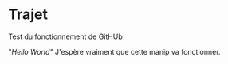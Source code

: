 # Trajet
Test du fonctionnement de GitHUb

"*Hello World"*
J'espère vraiment que cette manip va fonctionner.
